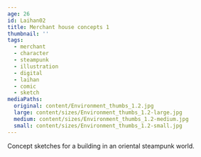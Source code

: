 ```yaml
---
age: 26
id: Laihan02
title: Merchant house concepts 1
thumbnail: ''
tags:
  - merchant
  - character
  - steampunk
  - illustration
  - digital
  - laihan
  - comic
  - sketch
mediaPaths:
  original: content/Environment_thumbs_1.2.jpg
  large: content/sizes/Environment_thumbs_1.2-large.jpg
  medium: content/sizes/Environment_thumbs_1.2-medium.jpg
  small: content/sizes/Environment_thumbs_1.2-small.jpg
---
```

Concept sketches for a building in an oriental steampunk world.